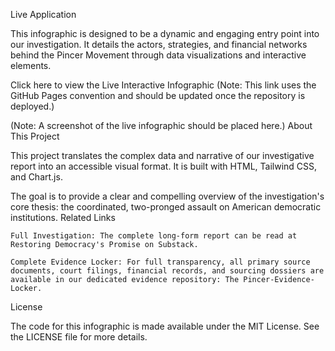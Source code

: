Live Application

This infographic is designed to be a dynamic and engaging entry point into our investigation. It details the actors, strategies, and financial networks behind the Pincer Movement through data visualizations and interactive elements.

Click here to view the Live Interactive Infographic
(Note: This link uses the GitHub Pages convention and should be updated once the repository is deployed.)


(Note: A screenshot of the live infographic should be placed here.)
About This Project

This project translates the complex data and narrative of our investigative report into an accessible visual format. It is built with HTML, Tailwind CSS, and Chart.js.

The goal is to provide a clear and compelling overview of the investigation's core thesis: the coordinated, two-pronged assault on American democratic institutions.
Related Links

    Full Investigation: The complete long-form report can be read at Restoring Democracy's Promise on Substack.

    Complete Evidence Locker: For full transparency, all primary source documents, court filings, financial records, and sourcing dossiers are available in our dedicated evidence repository: The Pincer-Evidence-Locker.

License

The code for this infographic is made available under the MIT License. See the LICENSE file for more details.
